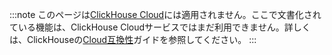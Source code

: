 :::note
このページは[ClickHouse Cloud](https://clickhouse.com/cloud)には適用されません。ここで文書化されている機能は、ClickHouse Cloudサービスではまだ利用できません。詳しくは、ClickHouseの[Cloud互換性](/docs/ja/whats-new/cloud-compatibility#roadmap)ガイドを参照してください。
:::
